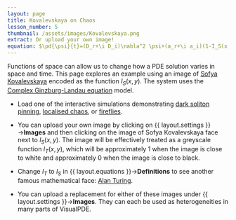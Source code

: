 ```yaml
---
layout: page
title: Kovalevskaya on Chaos
lesson_number: 5
thumbnail: /assets/images/Kovalevskaya.png
extract: Or upload your own image!
equation: $\pd{\psi}{t}=(D_r+\i D_i)\nabla^2 \psi+(a_r+\i a_i)(1-I_S(x,y))\psi+(b_r+\i b_i)\psi|\psi|^2$
---
```

Functions of space can allow us to change how a PDE solution varies in space and time. This page explores an example using an image of [Sofya Kovalevskaya](https://en.wikipedia.org/wiki/Sofya_Kovalevskaya) encoded as the function $I_S(x,y)$. The system uses the [Complex Ginzburg-Landau equation](/nonlinear-physics/nls-cgl) model.

* Load one of the interactive simulations demonstrating [dark soliton pinning](/sim/?preset=SofyaCGLEDuckPinning), [localised chaos](/sim/?preset=SofyaCGLEDuckPinning), or [fireflies](/sim/?preset=SofyaCGLEFireflies). 

* You can upload your own image by clicking on {{ layout.settings }}→**Images** and then clicking on the image of Sofya Kovalevskaya face next to $I_S(x,y)$. The image will be effectively treated as a greyscale function $I_T(x,y)$, which will be approximately 1 when the image is close to white and approximately 0 when the image is close to black.

* Change $I_T$ to $I_S$ in {{ layout.equations }}→**Definitions** to see another famous mathematical face: [Alan Turing](https://en.wikipedia.org/wiki/Alan_Turing).

* You can upload a replacement for either of these images under {{ layout.settings }}→**Images**. They can each be used as heterogeneities in many parts of VisualPDE.
